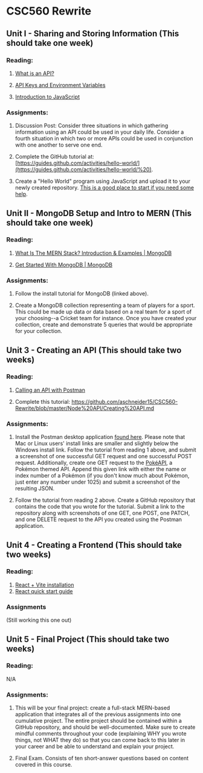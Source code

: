 
# CSC560 Rewrite


## Unit I - Sharing and Storing Information (This should take one week)

### Reading:

1. [What is an API?](https://www.geeksforgeeks.org/what-is-an-api/)

2. [API Keys and Environment Variables](https://www.netlify.com/blog/a-guide-to-storing-api-keys-securely-with-environment-variables/)

3. [Introduction to JavaScript](https://www.geeksforgeeks.org/introduction-to-javascript/?ref=lbp)

### Assignments:

1. Discussion Post: Consider three situations in which gathering information using an API could be used in your daily life. Consider a fourth situation in which two or more APIs could be used in conjunction with one another to serve one end.

2. Complete the GitHub tutorial at: [https://guides.github.com/activities/hello-world/](https://guides.github.com/activities/hello-world/%20).

3. Create a "Hello World" program using JavaScript and upload it to your newly created repository. [This is a good place to start if you need some help](https://www.programiz.com/javascript/examples/hello-world).


## Unit II - MongoDB Setup and Intro to MERN (This should take one week)

### Reading:

1. [What Is The MERN Stack? Introduction & Examples | MongoDB](https://www.mongodb.com/mern-stack)

2. [Get Started With MongoDB | MongoDB](https://www.mongodb.com/basics/get-started)

### Assignments: 

1. Follow the install tutorial for MongoDB (linked above).

2. Create a MongoDB collection representing a team of players for a sport. This could be made up data or data based on a real team for a sport of your choosing--a Cricket team for instance. Once you have created your collection, create and demonstrate 5 queries that would be appropriate for your collection.


## Unit 3 - Creating an API (This should take two weeks)

### Reading:

1. [Calling an API with Postman](https://www.guru99.com/postman-tutorial.html)

2. Complete this tutorial: https://github.com/aschneider15/CSC560-Rewrite/blob/master/Node%20API/Creating%20API.md

### Assignments:

1. Install the Postman desktop application [found here](https://www.postman.com/downloads/). Please note that Mac or Linux users' install links are smaller and slightly below the Windows install link. Follow the tutorial from reading 1 above, and submit a screenshot of one successful GET request and one successful POST request. Additionally, create one GET request to the [PokéAPI](https://pokeapi.co/api/v2/pokemon/), a Pokémon themed API. Append this given link with either the name or index number of a Pokémon (if you don't know much about Pokémon, just enter any number under 1025) and submit a screenshot of the resulting JSON. 

2. Follow the tutorial from reading 2 above. Create a GitHub repository that contains the code that you wrote for the tutorial. Submit a link to the repository along with screenshots of one GET, one POST, one PATCH, and one DELETE request to the API you created using the Postman application.


## Unit 4 - Creating a Frontend (This should take two weeks)

### Reading:

1. [React + Vite installation](https://vitejs.dev/guide/)
2. [React quick start guide](https://react.dev/learn)

### Assignments

(Still working this one out)

## Unit 5 - Final Project (This should take two weeks)

### Reading:

N/A

### Assignments:

1. This will be your final project: create a full-stack MERN-based application that integrates all of the previous assignments into one cumulative project. The entire project should be contained within a GitHub repository, and should be well-documented. Make sure to create mindful comments throughout your code (explaining WHY you wrote things, not WHAT they do) so that you can come back to this later in your career and be able to understand and explain your project.

2. Final Exam. Consists of ten short-answer questions based on content covered in this course.